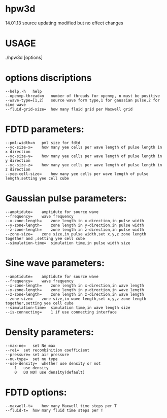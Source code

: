 hpw3d
=====
14.01.13 source updating modified but no effect changes

# USAGE
./hpw3d [options]

# options discriptions
	--help,-h	help
	--openmp-thread=n	number of threads for openmp, n must be positive
	--wave-type=[1,2]	source wave form type,1 for gaussian pulse,2 for sine wave
	--fluid-grid-size=	how many fluid grid per Maxwell grid 
# FDTD parameters:
	--pml-width=n	pml size for fdtd
	--yc-size-x=	how many yee cells per wave length of pulse length in x direction
	--yc-size-y=	how many yee cells per wave length of pulse length in y direction
	--yc-size-z=	how many yee cells per wave length of pulse length in z direction
	--yee-cell-size=	how many yee cells per wave length of pulse length,setting yee cell cube
# Gaussian pulse parameters:
	--amptidute=	amptidute for source wave
	--frequency=	wave frequency
	--x-zone-length=	zone length in x-direction,in pulse width
	--y-zone-length=	zone length in y-direction,in pulse width
	--z-zone-length=	zone length in z-direction,in pulse width
	--zone-size=	zone size,in pulse width,set x,y,z zone length together and ,setting yee cell cube
	--simulation-time=	simulation time,in pulse width size
# Sine wave parameters:
	--amptidute=	amptidute for source wave
	--frequency=	wave frequency
	--x-zone-length=	zone length in x-direction,in wave length
	--y-zone-length=	zone length in y-direction,in wave length
	--z-zone-length=	zone length in z-direction,in wave length
	--zone-size=	zone size,in wave length,set x,y,z zone length together,setting yee cell cube
	--simulation-time=	simulation time,in wave length size
	--is-connecting=	1 if use connecting interface 
# Density parameters:
	--max-ne=	set Ne max
	--rei=	set recombinition coefficient
	--pressure=	set air pressure
	--nu-type=	set nu type
	--use-density=	whether use density or not
		1	use density
		0	DO NOT use density(default)
# FDTD options:
	--maxwell-t=	how many Maxwell time steps per T
	--fluid-t=	how many fluid time steps per T

